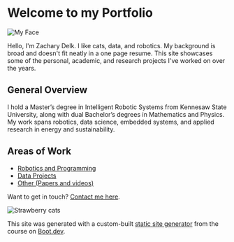 # Welcome to my Portfolio

![My Face](/images/selfie\_small.png)

Hello, I'm Zachary Delk. I like cats, data, and robotics. My background is broad and doesn't fit neatly in a one page resume. This site showcases some of the personal, academic, and research projects I've worked on over the years.

## General Overview

I hold a Master’s degree in Intelligent Robotic Systems from Kennesaw State University, along with dual Bachelor’s degrees in Mathematics and Physics. My work spans robotics, data science, embedded systems, and applied research in energy and sustainability.

## Areas of Work

- [Robotics and Programming](/blog/roboprogramming)
- [Data Projects](/blog/dataanalysis)
- [Other (Papers and videos)](/blog/misc)


Want to get in touch? [Contact me here](/contact).

![Strawberry cats](/images/strawberry.png)

This site was generated with a custom-built [static site generator](https://www.boot.dev/courses/build-static-site-generator-python) from the course on [Boot.dev](https://www.boot.dev).